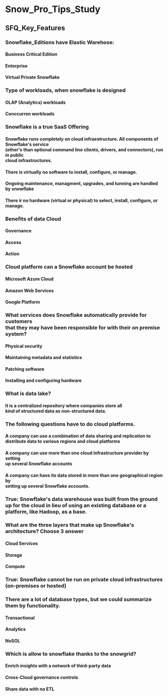 # Snow_Pro_Tips_Study

## SFQ_Key_Features

### Snowflake_Editions have Elastic Warehose:

#### Business Critical Edition
#### Enterprise
#### Virtual Private Snowflake

### Type of workloads, when snowflake is designed

#### OLAP (Analytics) workloads
#### Conccurren workloads

### Snowflake is a true SaaS Offering

#### Snowflake runs completely on cloud infraestructure. All components of Snowflake's service <br>(other's than optional command line clients, drivers, and connectors), run in public <br>cloud infrastructures.
#### There is virtually no software to install, configure, or manage.
#### Ongoing maintenance, managment, upgrades, and tunning are handled by snowflake
#### There ir no hardware (virtual or physical) to select, install, configure, or manage.


### Benefits of data Cloud

#### Governance
#### Access
#### Action

### Cloud platform can a Snowflake account be hosted
#### Microsoft Azure Cloud
#### Amazon Web Services
#### Google Platform

### What services does Snowflake automatically provide for customers <br>that they may have been responsible for with their on premise system?

#### Physical security
#### Maintaining metadata and statistics
#### Patching software
#### Installing and configuring hardware

### What is data lake?

#### It is a centralized repository where companies store all <br>kind of structured data as non-structured data.

### The following questions have to do cloud platforms. 

#### A company can use a combination of data sharing and replication to<br> distribute data to various regions and cloud platforms
#### A company can use more than one cloud infrastructure provider by setting<br> up several Snowflake accounts
#### A company can have its data stored in more than one geographical region by<br> setting up several Snowflake accounts.

### True: Snowflake's data warehouse was built from the ground up for the cloud in lieu of using an existing database or a platform, like Hadoop, as a base.

### What are the three layers that make up Snowflake's architecture? Choose 3 answer

#### Cloud Services
#### Storage
#### Compute

### True: Snowflake cannot be run on private cloud infrastructures (on-premises or hosted)

### There are a lot of database types, but we could summarize <br>them by functionality.

#### Transactional
#### Analytics
#### NoSOL

### Which is allow to snowflake thanks to the snowgrid?

#### Enrich insights with a network of third-party data
#### Cross-Cloud governance controls
#### Share data with no ETL